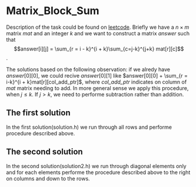 # Matrix_Block_Sum
Description of the task could be found on [leetcode](https://leetcode.com/problems/matrix-block-sum/description/). Briefly we have a $n\times m$ matrix *mat* and an integer *k* and we want to construct a matrix *answer* such that $$answer[i][j] = \sum_{r = i - k}^{i + k}\sum_{c=j-k}^{j+k} mat[r][c]$$.

The solutions based on the following observation: if we alredy have $answer[0][0]$, we could recive $answer[0][1]$ like $answer[0][0] + \sum_{r = i-k}^{i + k}mat[r][col_add_ptr]$, where *col_add_ptr* indicates on column of *mat* matrix needing to add. In more general sense we apply this procedure, when $j\leqslant k$. If $j > k$, we need to performe subtraction rather than addition.
## The first solution
In the first solution(solution.h) we run through all rows and performe procedure described above.
## The second solution
In the second solution(solution2.h) we run through diagonal elements only and for each elements performe the procedure described above to the right on columns and down to the rows.  
